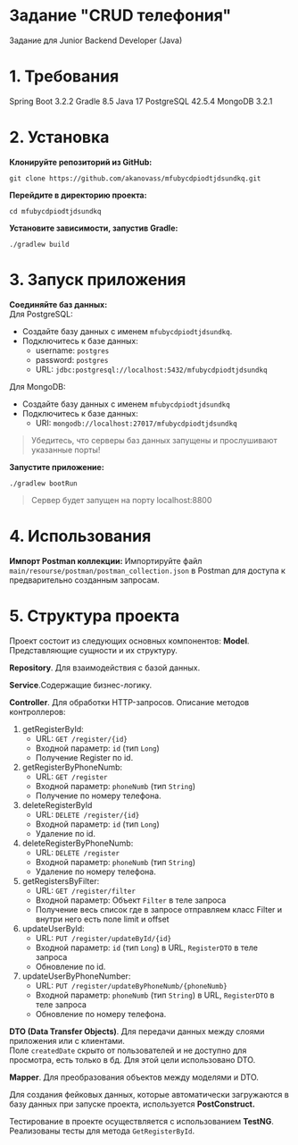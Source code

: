 # Задание "CRUD телефония"
Задание для Junior Backend Developer (Java)
# 1. Требования 
 Spring Boot 3.2.2
 Gradle 8.5
 Java 17
 PostgreSQL 42.5.4
 MongoDB 3.2.1
 
#  2. Установка
**Клонируйте репозиторий из GitHub:**

    git clone https://github.com/akanovass/mfubycdpiodtjdsundkq.git

**Перейдите в директорию проекта:**

    cd mfubycdpiodtjdsundkq

**Установите зависимости, запустив Gradle:**

    ./gradlew build

# 3. Запуск приложения

**Соединяйте баз данных:**  
Для PostgreSQL:
 - Создайте базу данных с именем `mfubycdpiodtjdsundkq`.
  - Подключитесь к базе данных:
    - username: `postgres` 
    - password: `postgres`
    - URL: `jdbc:postgresql://localhost:5432/mfubycdpiodtjdsundkq`

Для MongoDB: 
   - Создайте базу данных с именем `mfubycdpiodtjdsundkq` 
   - Подключитесь к базе данных:     
     - URI: `mongodb://localhost:27017/mfubycdpiodtjdsundkq`

> Убедитесь, что серверы баз данных запущены и прослушивают указанные порты!

**Запустите приложение:**

    ./gradlew bootRun

  

> Сервер будет запущен на порту localhost:8800

#  4. Использования
**Импорт Postman коллекции:**
  Импортируйте файл `main/resourse/postman/postman_collection.json` в Postman для доступа к предварительно созданным запросам.
  
# 5. Структура проекта
Проект состоит из следующих основных компонентов:
  **Model**. Представляющие сущности и их структуру.
     
   **Repository**. Для взаимодействия с базой данных.
   
 **Service**.Содержащие бизнес-логику.
 
 **Controller**. Для обработки HTTP-запросов.
 Описание методов контроллеров:
1.  getRegisterById:
    -   URL: `GET /register/{id}`
    -   Входной параметр: `id` (тип `Long`)
    -   Получение Register по id.
2.  getRegisterByPhoneNumb:
    -   URL: `GET /register`
    -   Входной параметр: `phoneNumb` (тип `String`)
    -   Получение по номеру телефона.
3.  deleteRegisterById
    -   URL: `DELETE /register/{id}`
    -   Входной параметр: `id` (тип `Long`)
    -   Удаление по id.
4.  deleteRegisterByPhoneNumb:
    -   URL: `DELETE /register`
    -   Входной параметр: `phoneNumb` (тип `String`)
    -   Удаление по номеру телефона.
5.  getRegistersByFilter:
    -   URL: `GET /register/filter`
    -   Входной параметр: Объект `Filter` в теле запроса
    -   Получение весь список где в запросе отправляем класс Filter и внутри него есть поле limit и offset
6.  updateUserById:
    -   URL: `PUT /register/updateById/{id}`
    -   Входной параметр: `id` (тип `Long`) в URL, `RegisterDTO` в теле запроса
    -   Обновление  по id.
7.  updateUserByPhoneNumber:
    -   URL: `PUT /register/updateByPhoneNumb/{phoneNumb}`
    -   Входной параметр: `phoneNumb` (тип `String`) в URL, `RegisterDTO` в теле запроса
    -   Обновление по номеру телефона.
 
 **DTO (Data Transfer Objects)**. Для передачи данных между слоями приложения или с клиентами.  
Поле `createdDate` скрыто от пользователей и не доступно для просмотра, есть только в бд. Для этой цели использовано DTO.

 **Mapper**. Для преобразования объектов между моделями и DTO.
 
 Для создания фейковых данных, которые автоматически загружаются в базу данных при запуске проекта, используется  **PostConstruct.** 
 
Тестирование в проекте осуществляется с использованием **TestNG**. Реализованы тесты для метода `GetRegisterById`.
